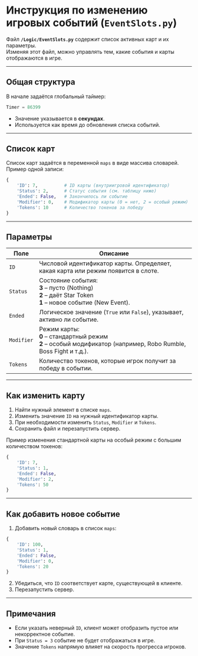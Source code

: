 # Инструкция по изменению игровых событий (`EventSlots.py`)

Файл **`/Logic/EventSlots.py`** содержит список активных карт и их параметры.  
Изменяя этот файл, можно управлять тем, какие события и карты отображаются в игре.

---

## Общая структура

В начале задаётся глобальный таймер:
```python
Timer = 86399
````

* Значение указывается в **секундах**.
* Используется как время до обновления списка событий.

---

## Список карт

Список карт задаётся в переменной `maps` в виде массива словарей.
Пример одной записи:

```python
{
    'ID': 7,          # ID карты (внутриигровой идентификатор)
    'Status': 2,      # Статус события (см. таблицу ниже)
    'Ended': False,   # Закончилось ли событие
    'Modifier': 0,    # Модификатор карты (0 = нет, 2 = особый режим)
    'Tokens': 10      # Количество токенов за победу
}
```

---

## Параметры

| Поле       | Описание                                                                                                              |
| ---------- | --------------------------------------------------------------------------------------------------------------------- |
| `ID`       | Числовой идентификатор карты. Определяет, какая карта или режим появится в слоте.                                     |
| `Status`   | Состояние события: <br>**3** – пусто (Nothing) <br>**2** – даёт Star Token <br>**1** – новое событие (New Event).     |
| `Ended`    | Логическое значение (`True` или `False`), указывает, активно ли событие.                                              |
| `Modifier` | Режим карты: <br>**0** – стандартный режим <br>**2** – особый модификатор (например, Robo Rumble, Boss Fight и т.д.). |
| `Tokens`   | Количество токенов, которые игрок получит за победу в событии.                                                        |

---

## Как изменить карту

1. Найти нужный элемент в списке `maps`.
2. Изменить значение `ID` на нужный идентификатор карты.
3. При необходимости изменить `Status`, `Modifier` и `Tokens`.
4. Сохранить файл и перезапустить сервер.

Пример изменения стандартной карты на особый режим с большим количеством токенов:

```python
{
    'ID': 7,
    'Status': 1,
    'Ended': False,
    'Modifier': 2,
    'Tokens': 50
}
```

---

## Как добавить новое событие

1. Добавить новый словарь в список `maps`:

```python
{
    'ID': 100,
    'Status': 1,
    'Ended': False,
    'Modifier': 0,
    'Tokens': 20
}
```

2. Убедиться, что `ID` соответствует карте, существующей в клиенте.
3. Перезапустить сервер.

---

## Примечания

* Если указать неверный `ID`, клиент может отобразить пустое или некорректное событие.
* При `Status = 3` событие не будет отображаться в игре.
* Значение `Tokens` напрямую влияет на скорость прогресса игроков.


